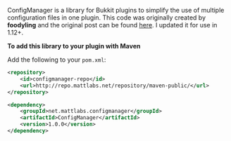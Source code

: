 ConfigManager is a library for Bukkit plugins to simplify the use of multiple configuration files in one plugin.
This code was originally created by **foodyling** and the original post can be found [here](https://bukkit.org/threads/configuration-manager.157660/). 
I updated it for use in 1.12+.

**To add this library to your plugin with Maven**

Add the following to your `pom.xml`:

```xml
<repository>
    <id>configmanager-repo</id>
    <url>http://repo.mattlabs.net/repository/maven-public/</url>
</repository>

<dependency>
    <groupId>net.mattlabs.configmanager</groupId>
    <artifactId>ConfigManager</artifactId>
    <version>1.0.0</version>
</dependency>
```